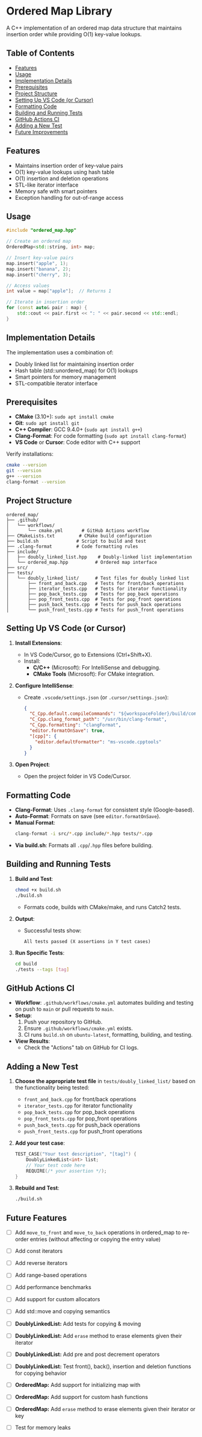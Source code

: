 # Ordered Map Library

A C++ implementation of an ordered map data structure that maintains insertion order while providing O(1) key-value lookups.

## Table of Contents

- [Features](#features)
- [Usage](#usage)
- [Implementation Details](#implementation-details)
- [Prerequisites](#prerequisites)
- [Project Structure](#project-structure)
- [Setting Up VS Code (or Cursor)](#setting-up-vs-code-or-cursor)
- [Formatting Code](#formatting-code)
- [Building and Running Tests](#building-and-running-tests)
- [GitHub Actions CI](#github-actions-ci)
- [Adding a New Test](#adding-a-new-test)
- [Future Improvements](#future-improvements)

## Features

- Maintains insertion order of key-value pairs
- O(1) key-value lookups using hash table
- O(1) insertion and deletion operations
- STL-like iterator interface
- Memory safe with smart pointers
- Exception handling for out-of-range access

## Usage

```cpp
#include "ordered_map.hpp"

// Create an ordered map
OrderedMap<std::string, int> map;

// Insert key-value pairs
map.insert("apple", 1);
map.insert("banana", 2);
map.insert("cherry", 3);

// Access values
int value = map["apple"];  // Returns 1

// Iterate in insertion order
for (const auto& pair : map) {
    std::cout << pair.first << ": " << pair.second << std::endl;
}
```

## Implementation Details

The implementation uses a combination of:

- Doubly linked list for maintaining insertion order
- Hash table (std::unordered_map) for O(1) lookups
- Smart pointers for memory management
- STL-compatible iterator interface

## Prerequisites

- **CMake** (3.10+): `sudo apt install cmake`
- **Git**: `sudo apt install git`
- **C++ Compiler**: GCC 9.4.0+ (`sudo apt install g++`)
- **Clang-Format**: For code formatting (`sudo apt install clang-format`)
- **VS Code** or **Cursor**: Code editor with C++ support

Verify installations:

```bash
cmake --version
git --version
g++ --version
clang-format --version
```

## Project Structure

```
ordered_map/
├── .github/
│   └── workflows/
│       └── cmake.yml       # GitHub Actions workflow
├── CMakeLists.txt         # CMake build configuration
├── build.sh              # Script to build and test
├── .clang-format         # Code formatting rules
├── include/
│   ├── doubly_linked_list.hpp    # Doubly-linked list implementation
│   └── ordered_map.hpp          # Ordered map interface
├── src/
├── tests/
│   └── doubly_linked_list/      # Test files for doubly linked list
│       ├── front_and_back.cpp   # Tests for front/back operations
│       ├── iterator_tests.cpp   # Tests for iterator functionality
│       ├── pop_back_tests.cpp   # Tests for pop_back operations
│       ├── pop_front_tests.cpp  # Tests for pop_front operations
│       ├── push_back_tests.cpp  # Tests for push_back operations
│       └── push_front_tests.cpp # Tests for push_front operations
```

## Setting Up VS Code (or Cursor)

1. **Install Extensions**:

   - In VS Code/Cursor, go to Extensions (Ctrl+Shift+X).
   - Install:
     - **C/C++** (Microsoft): For IntelliSense and debugging.
     - **CMake Tools** (Microsoft): For CMake integration.

2. **Configure IntelliSense**:

   - Create `.vscode/settings.json` (or `.cursor/settings.json`):
     ```json
     {
       "C_Cpp.default.compileCommands": "${workspaceFolder}/build/compile_commands.json",
       "C_Cpp.clang_format_path": "/usr/bin/clang-format",
       "C_Cpp.formatting": "clangFormat",
       "editor.formatOnSave": true,
       "[cpp]": {
         "editor.defaultFormatter": "ms-vscode.cpptools"
       }
     }
     ```

3. **Open Project**:
   - Open the project folder in VS Code/Cursor.

## Formatting Code

- **Clang-Format**: Uses `.clang-format` for consistent style (Google-based).
- **Auto-Format**: Formats on save (see `editor.formatOnSave`).
- **Manual Format**:
  ```bash
  clang-format -i src/*.cpp include/*.hpp tests/*.cpp
  ```
- **Via build.sh**: Formats all `.cpp`/`.hpp` files before building.

## Building and Running Tests

1. **Build and Test**:

   ```bash
   chmod +x build.sh
   ./build.sh
   ```

   - Formats code, builds with CMake/make, and runs Catch2 tests.

2. **Output**:

   - Successful tests show:
     ```
     All tests passed (X assertions in Y test cases)
     ```

3. **Run Specific Tests**:
   ```bash
   cd build
   ./tests --tags [tag]
   ```

## GitHub Actions CI

- **Workflow**: `.github/workflows/cmake.yml` automates building and testing on push to `main` or pull requests to `main`.
- **Setup**:
  1. Push your repository to GitHub.
  2. Ensure `.github/workflows/cmake.yml` exists.
  3. CI runs `build.sh` on `ubuntu-latest`, formatting, building, and testing.
- **View Results**:
  - Check the "Actions" tab on GitHub for CI logs.

## Adding a New Test

1. **Choose the appropriate test file** in `tests/doubly_linked_list/` based on the functionality being tested:

   - `front_and_back.cpp` for front/back operations
   - `iterator_tests.cpp` for iterator functionality
   - `pop_back_tests.cpp` for pop_back operations
   - `pop_front_tests.cpp` for pop_front operations
   - `push_back_tests.cpp` for push_back operations
   - `push_front_tests.cpp` for push_front operations

2. **Add your test case**:

   ```cpp
   TEST_CASE("Your test description", "[tag]") {
       DoublyLinkedList<int> list;
       // Your test code here
       REQUIRE(/* your assertion */);
   }
   ```

3. **Rebuild and Test**:
   ```bash
   ./build.sh
   ```

## Future Features

- [ ] Add `move_to_front` and `move_to_back` operations in ordered_map to re-order entries (without affecting or copying the entry value)

- [ ] Add const iterators
- [ ] Add reverse iterators
- [ ] Add range-based operations
- [ ] Add performance benchmarks
- [ ] Add support for custom allocators
- [ ] Add std::move and copying semantics
- [ ] **DoublyLinkedList:** Add tests for copying & moving
- [ ] **DoublyLinkedList:** Add `erase` method to erase elements given their iterator
- [ ] **DoublyLinkedList:** Add pre and post decrement operators
- [ ] **DoublyLinkedList:** Test front(), back(), insertion and deletion functions for copying behavior
- [ ] **OrderedMap:** Add support for initializing map with
- [ ] **OrderedMap:** Add support for custom hash functions
- [ ] **OrderedMap:** Add `erase` method to erase elements given their iterator or key
- [ ] Test for memory leaks
